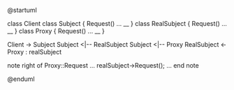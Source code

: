 @startuml

class Client
class Subject {
    Request()
    ...
    __
}
class RealSubject {
    Request()
    ...
    __
}
class Proxy {
    Request()
    ...
    __
}

Client -> Subject
Subject <|-- RealSubject
Subject <|-- Proxy
RealSubject <- Proxy : realSubject

note right of Proxy::Request
...
realSubject->Request();
...
end note

@enduml